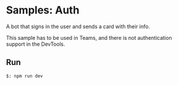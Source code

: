 # Samples: Auth

A bot that signs in the user and sends a card with their info.

This sample has to be used in Teams, and there is not authentication support in the DevTools.

## Run

```bash
$: npm run dev
```

